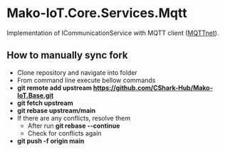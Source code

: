 # Mako-IoT.Core.Services.Mqtt
Implementation of ICommunicationService with MQTT client ([MQTTnet](https://github.com/dotnet/MQTTnet)).

## How to manually sync fork
- Clone repository and navigate into folder
- From command line execute bellow commands
- **git remote add upstream https://github.com/CShark-Hub/Mako-IoT.Base.git**
- **git fetch upstream**
- **git rebase upstream/main**
- If there are any conflicts, resolve them
  - After run **git rebase --continue**
  - Check for conflicts again
- **git push -f origin main**
